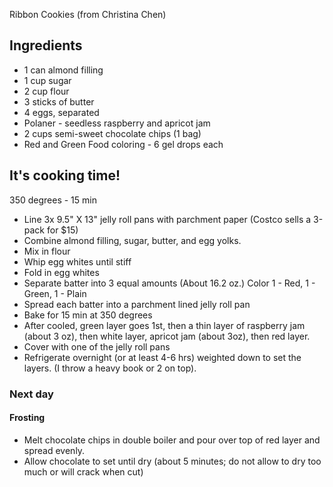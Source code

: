 Ribbon Cookies (from Christina Chen)

## Ingredients
- 1 can almond filling
- 1 cup sugar
- 2 cup flour
- 3 sticks of butter
- 4 eggs, separated
- Polaner - seedless raspberry and apricot jam
- 2 cups semi-sweet chocolate chips (1 bag)
- Red and Green Food coloring - 6 gel drops each

## It's cooking time!
350 degrees - 15 min 

- Line 3x 9.5" X 13" jelly roll pans with parchment paper (Costco sells a 3-pack for $15)
- Combine almond filling, sugar, butter, and egg yolks. 
- Mix in flour
- Whip egg whites until stiff
- Fold in egg whites
- Separate batter into 3 equal amounts (About 16.2 oz.) Color 1 - Red, 1 - Green, 1 - Plain
- Spread each batter into a parchment lined jelly roll pan
- Bake for 15 min at 350 degrees
- After cooled, green layer goes 1st, then a thin layer of raspberry jam (about 3 oz), then white layer, apricot jam (about 3oz), then red layer.
- Cover with one of the jelly roll pans
- Refrigerate overnight (or at least 4-6 hrs) weighted down to set the layers. (I throw a heavy book or 2 on top).

### Next day

#### Frosting
- Melt chocolate chips in double boiler and pour over top of red layer and spread evenly. 
- Allow chocolate to set until dry (about 5 minutes; do not allow to dry too much or will crack when cut) 
